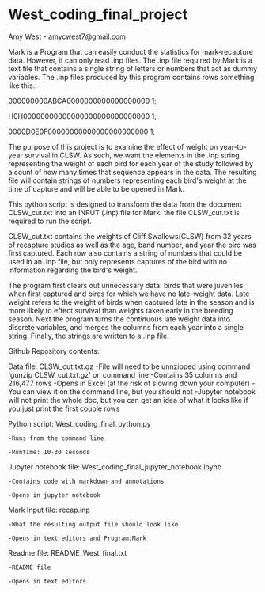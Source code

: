 # West_coding_final_project

Amy West - amycwest7@gmail.com

Mark is a Program that can easily conduct the statistics for mark-recapture data. However, it can only read .inp files. The .inp file required by Mark is a text file that contains a single string of letters or numbers that act as dummy variables. The .inp files produced by this program contains rows something like this:

000000000ABCA0000000000000000000 1;

H0H00000000000000000000000000000 1;

0000D0E0F00000000000000000000000 1;

The purpose of this project is to examine the effect of weight on year-to-year survival in CLSW. As such, we want the elements in the .inp string representing the weight of each bird for each year of the study followed by a count of how many times that sequence appears in the data. The resulting file will contain strings of numbers representing each bird's weight at the time of capture and will be able to be opened in Mark.

This python script is designed to transform the data from the document CLSW_cut.txt into an INPUT (.inp) file for Mark. the file CLSW_cut.txt is required to run the script.

CLSW_cut.txt contains the weights of Cliff Swallows(CLSW) from 32 years of recapture studies as well as the age, band number, and year the bird was first captured. Each row also contains a string of numbers that could be used in an .inp file, but only represents captures of the bird with no information regarding the bird's weight.
  
The program first clears out unnecessary data: birds that were juveniles when first captured and birds for which we have no late-weight data. Late weight refers to the weight of birds when captured late in the season and is more likely to effect survival than weights taken early in the breeding season. Next the program turns the continuous late weight data into discrete variables, and merges the columns from each year into a single string. Finally, the strings are written to a .inp file.  

Github Repository contents:

Data file: CLSW_cut.txt.gz
	-File will need to be unnzipped using command 'gunzip CLSW_cut.txt.gz' on command line
	-Contains 35 columns and 216,477 rows
	-Opens in Excel (at the risk of slowing down your computer)
	-You can view it on the command line, but you should not
	-Jupyter notebook will not print the whole doc, but you can get an idea of what it looks like if you just print the first couple rows

Python script:  West_coding_final_python.py
	
	-Runs from the command line 
	
	-Runtime: 10-30 seconds

Jupyter notebook file: West_coding_final_jupyter_notebook.ipynb
	
	-Contains code with markdown and annotations
	
	-Opens in jupyter notebook

Mark Input file: recap.inp
	
	-What the resulting output file should look like
	
	-Opens in text editors and Program:Mark

Readme file: README_West_final.txt
	
	-README file
	
	-Opens in text editors
